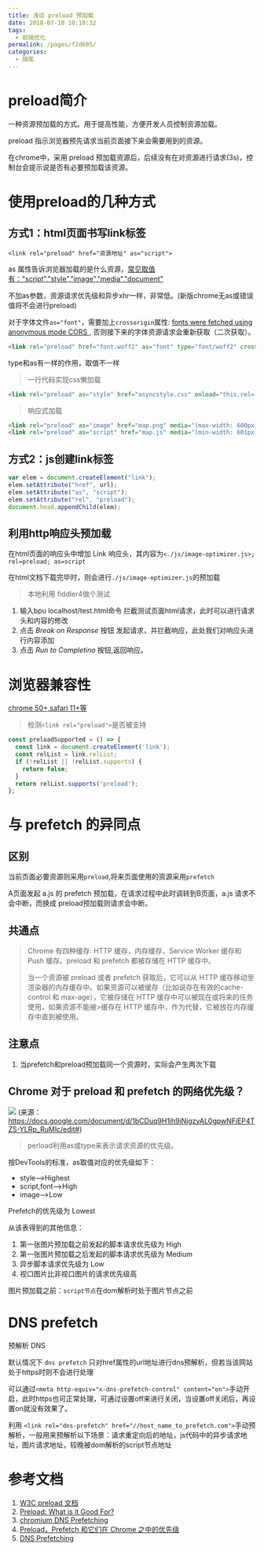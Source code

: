 ```yaml
---
title: 浅谈 preload 预加载
date: 2018-07-10 10:18:32
tags: 
  - 前端优化
permalink: /pages/f2d605/
categories: 
  - 随笔
---
```


# preload简介

一种资源预加载的方式。用于提高性能，方便开发人员控制资源加载。

preload 指示浏览器预先请求当前页面接下来会需要用到的资源。

在chrome中，采用 preload 预加载资源后，后续没有在对资源进行请求(3s)，控制台会提示说是否有必要预加载该资源。


<!--more-->


# 使用preload的几种方式

## 方式1：html页面书写link标签

`<link rel="preload" href="资源地址" as="script">` 

as 属性告诉浏览器加载的是什么资源，<a href="https://link.jianshu.com/?t=https://fetch.spec.whatwg.org/#concept-request-destination">常见取值有："script","style","image","media","document"</a>

不加as参数，资源请求优先级和异步xhr一样，非常低。(新版chrome无as或错误值将不会进行preload)

对于字体文件`as="font"`，需要加上`crossorigin`属性: <a href="https://drafts.csswg.org/css-fonts/#font-fetching-requirements">fonts were fetched using anonymous mode CORS </a>,
否则接下来的字体资源请求会重新获取（二次获取）。

```html
<link rel="preload" href="font.woff2" as="font" type="font/woff2" crossorigin>
```
type和as有一样的作用，取值不一样


> 一行代码实现css懒加载

```html
<link rel="preload" as="style" href="asyncstyle.css" onload="this.rel='stylesheet'">
```

> 响应式加载

```html
<link rel="preload" as="image" href="map.png" media="(max-width: 600px)">
<link rel="preload" as="script" href="map.js" media="(min-width: 601px)">
```
## 方式2：js创建link标签

```js
var elem = document.createElement("link");
elem.setAttribute("href", url);
elem.setAttribute("as", "script");
elem.setAttribute("rel", "preload");
document.head.appendChild(elem);
```

## 利用http响应头预加载

在html页面的响应头中增加 Link 响应头，其内容为`<./js/image-optimizer.js>; rel=preload; as=script`

在html文档下载完毕时，则会进行`./js/image-optimizer.js`的预加载

> 本地利用 fiddler4做个测试
1. 输入bpu localhost/test.html命令 拦截测试页面html请求，此时可以进行请求头和内容的修改
2. 点击 *Break on Response* 按钮 发起请求，并拦截响应，此处我们对响应头进行内容添加
3. 点击 *Run to Completino* 按钮,返回响应。

# 浏览器兼容性

<a href="https://caniuse.com/#search=preload">chrome 50+,safari 11+等</a>

> 检测`<link rel="preload">`是否被支持

```js
const preloadSupported = () => { 
  const link = document.createElement('link'); 
  const relList = link.relList; 
  if (!relList || !relList.supports) {
    return false; 
  }
  return relList.supports('preload'); 
};
```


# 与 prefetch 的异同点

## 区别

当前页面必要资源则采用`preload`,将来页面使用的资源采用`prefetch`

A页面发起 a.js 的 prefetch 预加载，在请求过程中此时调转到B页面，a.js 请求不会中断，而换成 preload预加载则请求会中断。

## 共通点
> Chrome 有四种缓存: HTTP 缓存，内存缓存，Service Worker 缓存和 Push 缓存。preload 和 prefetch 都被存储在 HTTP 缓存中。
>
>当一个资源被 preload 或者 prefetch 获取后，它可以从 HTTP 缓存移动至渲染器的内存缓存中。如果资源可以被缓存（比如说存在有效的cache-control 和 max-age），它被存储在 HTTP 缓存中可以被现在或将来的任务使用，如果资源不能被>缓存在 HTTP 缓存中，作为代替，它被放在内存缓存中直到被使用。

## 注意点
1. 当prefetch和preload预加载同一个资源时，实际会产生两次下载

## Chrome 对于 preload 和 prefetch 的网络优先级？
<img src="https://www.w3cplus.com/sites/default/files/blogs/2017/1708/preload-6.jpeg"></img>
(来源：https://docs.google.com/document/d/1bCDuq9H1ih9iNjgzyAL0gpwNFiEP4TZS-YLRp_RuMlc/edit#)
> perload利用as或type来表示请求资源的优先级。

按DevTools的标准，as取值对应的优先级如下：
- style-->Highest
- script,font-->High 
- image-->Low


Prefetch的优先级为 Lowest

从该表得到的其他信息：
1. 第一张图片预加载之前发起的脚本请求优先级为 High
2. 第一张图片预加载之后发起的脚本请求优先级为 Medium
3. 异步脚本请求优先级为 Low
4. 视口图片比非视口图片的请求优先级高

图片预加载之前：`script节点`在dom解析时处于图片节点之前


# DNS prefetch

预解析 DNS

默认情况下 `dns prefetch` 只对href属性的url地址进行dns预解析，但若当该网站处于https时则不会进行处理

可以通过`<meta http-equiv="x-dns-prefetch-control" content="on">`手动开启，此时https也可正常处理，可通过设置off来进行关闭，当设置off关闭后，再设置on就没有效果了。

利用 `<link rel="dns-prefetch" href="//host_name_to_prefetch.com">`手动预解析，一般用来预解析以下场景：请求重定向后的地址，js代码中的异步请求地址，图片请求地址，较晚被dom解析的script节点地址

# 参考文档

1. <a href="https://www.w3.org/TR/preload/">W3C preload 文档</a>
2. <a href="https://www.smashingmagazine.com/2016/02/preload-what-is-it-good-for/">Preload: What is it Good For?</a>
3. <a href="http://dev.chromium.org/developers/design-documents/dns-prefetching">chromium DNS Prefetching</a>
4. <a href="https://www.w3cplus.com/performance/reloading/preload-prefetch-and-priorities-in-chrome.html">Preload，Prefetch 和它们在 Chrome 之中的优先级</a> 
4. <a href="http://dev.chromium.org/developers/design-documents/dns-prefetching">DNS Prefetching</a>